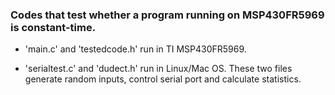 ### Codes that test whether a program running on MSP430FR5969 is constant-time.

- 'main.c' and 'testedcode.h' run in TI MSP430FR5969.

- 'serialtest.c' and 'dudect.h' run in Linux/Mac OS. These two files generate random inputs, control serial port and calculate statistics.
